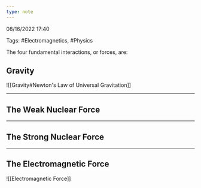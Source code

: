 ```yaml
---
type: note
---
```

08/16/2022 17:40

Tags: #Electromagnetics, #Physics 

The four fundamental interactions, or forces, are:

## Gravity
![[Gravity#Newton's Law of Universal Gravitation]]

---

## The Weak Nuclear Force


---

## The Strong Nuclear Force


---

## The Electromagnetic Force
![[Electromagnetic Force]]
